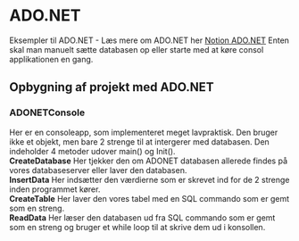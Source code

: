 # ADO.NET
Eksempler til ADO.NET - Læs mere om ADO.NET her [Notion ADO.NET](https://mercantec.notion.site/ADO-NET-3b3c18cd2eba409f824ae82c6e9d933c?pvs=4)
Enten skal man manuelt sætte databasen op eller starte med at køre consol applikationen en gang. 
## Opbygning af projekt med ADO.NET
### ADONETConsole
Her er en consoleapp, som implementeret meget lavpraktisk. Den bruger ikke et objekt, men bare 2 strenge til at intergerer med databasen.
Den indeholder 4 metoder udover main() og Init(). <br>
<strong>CreateDatabase</strong> Her tjekker den om ADONET databasen allerede findes på vores databaseserver eller laver den databasen. <br>
<strong>InsertData</strong> Her indsætter den værdierne som er skrevet ind for de 2 strenge inden programmet kører. <br>
<strong>CreateTable</strong> Her laver den vores tabel med en SQL commando som er gemt som en streng. <br>
<strong>ReadData</strong> Her læser den databasen ud fra SQL commando som er gemt som en streng og bruger et while loop til at skrive dem ud i konsollen. <br>
